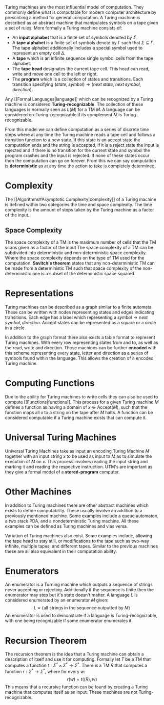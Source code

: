 Turing machines are the most influential model of computation. They commonly define what is computable for modern computer architecture by prescribing a method for general computation. A Turing machine is described as an abstract machine that manipulates symbols on a tape given a set of rules. More formally a Turing machine consists of:
- An **input alphabet** that is a finite set of symbols denoted by $\Sigma$.
- A **tape alphabet** is a finite set of symbols denote by $\Gamma$ such that $\Sigma\subseteq\Gamma$. The tape alphabet additionally includes a special symbol used to represent an empty cell $\Delta$.
- A **tape** which is an infinite sequence single symbol cells from the tape alphabet.
- The **tape head** designates the current tape cell. This head can read, write and move one cell to the left or right.
- The **program** which is a collection of states and transitions. Each transition specifying $(state,\;symbol) \to(next\;state,\;next\;symbol,\;direction)$.

Any [[Formal Languages|language]] which can be recognized by a Turing machine is considered **Turing-recognizable**. The collection of these languages is normally seen as $L(M)$ for a TM $M$. A language can be considered co-Turing-recognizable if its complement $\bar M$ is Turing-recognizable.

From this model we can define computation as a series of discrete time steps where at any time the Turing machine reads a tape cell and follows a transition function to a new state. If this state is an accept state the computation ends and the string is accepted, if it is a reject state the input is rejected and if there is no transition for the current state and symbol the program crashes and the input is rejected. If none of these states occur then the computation can go on forever. From this we can say computation is **deterministic** as at any time the action to take is completely determined.

# Complexity
The [[Algorithms#Asymptotic Complexity|complexity]] of a Turing machine is defined within two categories the time and space complexity. The time complexity is the amount of steps taken by the Turing machine as a factor of the input..

## Space Complexity
The space complexity of a TM is the maximum number of cells that the TM scans given as a factor of the input The space complexity of a TM can be subdivided into deterministic and non-deterministic space complexity. Where the space complexity depends on the type of TM used for the computation. **Savitch's theorem** states that any non-deterministic TM can be made from a deterministic TM such that space complexity of the non-deterministic one is a subset of the deterministic space squared.

# Representations
Turing machines can be described as a graph similar to a finite automata. These can be written with nodes representing states and edges indicating transitions. Each edge has a label which representing a $symbol\to next\;symbol,\;direction$. Accept states can be represented as a square or a circle in a circle.

In addition to the graph format there also exists a table format to represent Turing machines. With every row representing states from and to, as well as the read, write and direction. These machines can be further **encoded** with this scheme representing every state, letter and direction as a series of symbols found within the language. This allows the creation of a encoded Turing machine. 

# Computing Functions
Due to the ability for Turing machines to write cells they can also be used to compute [[Functions|functions]]. This process for a given Turing machine $M$ defines a function as having a domain of $x\in\text{Accept}(M)$, such that the function maps all $x$ to a string on the tape after $M$ halts. A function can be considered computable if a Turing machine exists that can compute it.

# Universal Turing Machines
Universal Turing Machines take as input an encoding Turing Machine $M$ together with an input string $x$ to be used as input to $M$ as to simulate the execution of $M$ on $x$. This process involves reading the input string and marking it and reading the respective instruction. UTM's are important as they give a formal model of a **stored-program** computer. 

# Other Machines
In addition to Turing machines there are other abstract machines which exists to define computability. These usually involve an addition to a previously mentioned machine. Some examples include a queue automaton, a two stack PDA, and a nondeterministic Turing machine. All these examples can be defined as Turing machines and vias versa.

Variation of Turing machines also exist. Some examples include, allowing the tape head to stay still, or modifications to the tape such as two-way infinite, multiple tapes, and different tapes. Similar to the previous machines these are all also equivalent in their computation ability.

# Enumerators
An enumerator is a Turning machine which outputs a sequence of strings never accepting or rejecting. Additionally if the sequence is finite then the enumerator may stop but it's state doesn't matter. A language $L$ is considered enumerated by an enumerator $M$ given:
$$L=\{\text{all strings in the sequence outputted by }M\}$$
An enumerator is used to demonstrate if a language is Turing-recognizable, with one being recognizable if some enumerator enumerates it.

# Recursion Theorem
The recursion theorem is the idea that a Turing machine can obtain a description of itself and use it for computing. Formally let $T$ be a TM that computes a function $t:\Sigma^*\times\Sigma^*\to\Sigma^*$. There is a TM $R$ that computes a function $r:\Sigma^*\to\Sigma^*$, where for every $w$: 
$$r(w)=t(\langle R\rangle,w)$$
This means that a recursive function can be found by creating a Turing machine that computes itself as an input. These machines are not Turing-recognizable.
